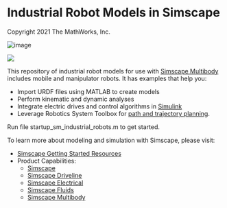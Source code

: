 # **Industrial Robot Models in Simscape**
Copyright 2021 The MathWorks, Inc.

![image]( https://github.com/lioujg/Simscape-6-DOF-UR5/blob/Controller/Robots/universalUR5/system%20module/md.gif)

![](Scripts/Images/sm_industrial_robots_overview_image_ribbon.png)

This repository of industrial robot models for use with [Simscape Multibody](https://www.mathworks.com/products/simscape-multibody.html) includes mobile and manipulator robots. It has examples that help you:

* Import URDF files using MATLAB to create models
* Perform kinematic and dynamic analyses
* Integrate electric drives and control algorithms in [Simulink](https://www.mathworks.com/products/simulink.html)
* Leverage Robotics System Toolbox for [path and trajectory planning](https://www.mathworks.com/products/robotics.html#robalg).

Run file startup_sm_industrial_robots.m to get started.

To learn more about modeling and simulation with Simscape, please visit:
* [Simscape Getting Started Resources](https://www.mathworks.com/solutions/physical-modeling/resources.html)
* Product Capabilities:
   * [Simscape](https://www.mathworks.com/products/simscape.html)
   * [Simscape Driveline](https://www.mathworks.com/products/simscape-driveline.html)
   * [Simscape Electrical](https://www.mathworks.com/products/simscape-electrical.html)
   * [Simscape Fluids](https://www.mathworks.com/products/simscape-fluids.html)
   * [Simscape Multibody](https://www.mathworks.com/products/simscape-multibody.html)
